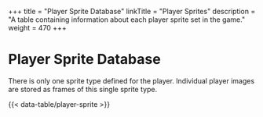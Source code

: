 +++
title = "Player Sprite Database"
linkTitle = "Player Sprites"
description = "A table containing information about each player sprite set in the game."
weight = 470
+++

# Player Sprite Database

There is only one sprite type defined for the player. Individual player images are stored as frames of this single sprite type.

{{< data-table/player-sprite >}}
